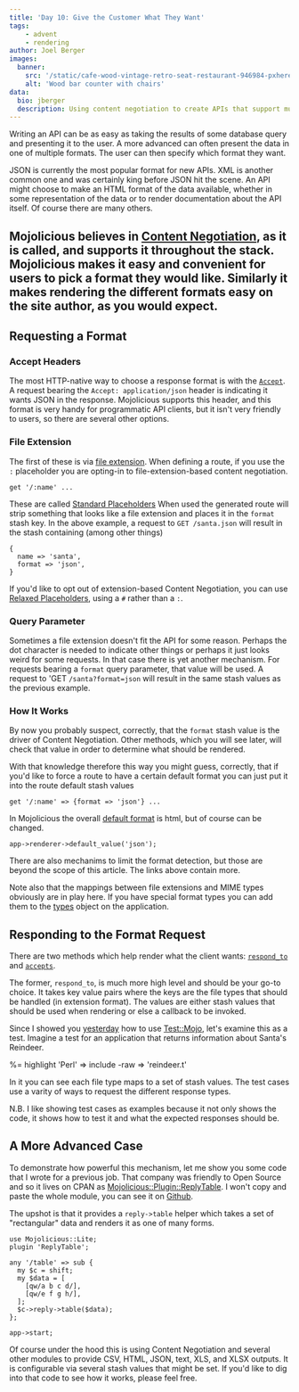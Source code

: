 ```yaml
---
title: 'Day 10: Give the Customer What They Want'
tags:
    - advent
    - rendering
author: Joel Berger
images:
  banner:
    src: '/static/cafe-wood-vintage-retro-seat-restaurant-946984-pxhere.com.jpg'
    alt: 'Wood bar counter with chairs'
data:
  bio: jberger
  description: Using content negotiation to create APIs that support multiple response formats.
---
```

Writing an API can be as easy as taking the results of some database query and presenting it to the user.
A more advanced can often present the data in one of multiple formats.
The user can then specify which format they want.

JSON is currently the most popular format for new APIs.
XML is another common one and was certainly king before JSON hit the scene.
An API might choose to make an HTML format of the data available, whether in some representation of the data or to render documentation about the API itself.
Of course there are many others.

Mojolicious believes in [Content Negotiation](http://mojolicious.org/perldoc/Mojolicious/Guides/Rendering#Content-negotiation), as it is called, and supports it throughout the stack.
Mojolicious makes it easy and convenient for users to pick a format they would like.
Similarly it makes rendering the different formats easy on the site author, as you would expect.
---

## Requesting a Format

### Accept Headers

The most HTTP-native way to choose a response format is with the [`Accept`](https://developer.mozilla.org/en-US/docs/Web/HTTP/Headers/Accept).
A request bearing the `Accept: application/json` header is indicating it wants JSON in the response.
Mojolicious supports this header, and this format is very handy for programmatic API clients, but it isn't very friendly to users, so there are several other options.

### File Extension

The first of these is via [file extension](http://mojolicious.org/perldoc/Mojolicious/Guides/Routing#Formats).
When defining a route, if you use the `:` placeholder you are opting-in to file-extension-based content negotiation.

    get '/:name' ...

These are called [Standard Placeholders](http://mojolicious.org/perldoc/Mojolicious/Guides/Routing#Standard-placeholders)
When used the generated route will strip something that looks like a file extension and places it in the `format` stash key.
In the above example, a request to `GET /santa.json` will result in the stash containing (among other things)

    {
      name => 'santa',
      format => 'json',
    }

If you'd like to opt out of extension-based Content Negotiation, you can use [Relaxed Placeholders](http://mojolicious.org/perldoc/Mojolicious/Guides/Routing#Relaxed-placeholders), using a `#` rather than a `:`.

### Query Parameter

Sometimes a file extension doesn't fit the API for some reason.
Perhaps the dot character is needed to indicate other things or perhaps it just looks weird for some requests.
In that case there is yet another mechanism.
For requests bearing a `format` query parameter, that value will be used.
A request to 'GET `/santa?format=json` will result in the same stash values as the previous example.

### How It Works

By now you probably suspect, correctly, that the `format` stash value is the driver of Content Negotiation.
Other methods, which you will see later, will check that value in order to determine what should be rendered.

With that knowledge therefore this way you might guess, correctly, that if you'd like to force a route to have a certain default format you can just put it into the route default stash values

    get '/:name' => {format => 'json'} ...

In Mojolicious the overall [default format](http://mojolicious.org/perldoc/Mojolicious/Renderer#default_format) is html, but of course can be changed.

    app->renderer->default_value('json');

There are also mechanims to limit the format detection, but those are beyond the scope of this article.
The links above contain more.

Note also that the mappings between file extensions and MIME types obviously are in play here.
If you have special format types you can add them to the [types](http://mojolicious.org/perldoc/Mojolicious#types) object on the application.

## Responding to the Format Request

There are two methods which help render what the client wants: [`respond_to`](http://mojolicious.org/perldoc/Mojolicious/Controller#respond_to) and [`accepts`](http://mojolicious.org/perldoc/Mojolicious/Plugin/DefaultHelpers#accepts).

The former, `respond_to`, is much more high level and should be your go-to choice.
It takes key value pairs where the keys are the file types that should be handled (in extension format).
The values are either stash values that should be used when rendering or else a callback to be invoked.

Since I showed you [yesterday](/blog/2017/12/09/day-9-the-best-way-to-test) how to use [Test::Mojo](http://mojolicious.org/perldoc/Test/Mojo), let's examine this as a test.
Imagine a test for an application that returns information about Santa's Reindeer.

%= highlight 'Perl' => include -raw => 'reindeer.t'

In it you can see each file type maps to a set of stash values.
The test cases use a varity of ways to request the different response types.

N.B. I like showing test cases as examples because it not only shows the code, it shows how to test it and what the expected responses should be.

## A More Advanced Case

To demonstrate how powerful this mechanism, let me show you some code that I wrote for a previous job.
That company was friendly to Open Source and so it lives on CPAN as [Mojolicious::Plugin::ReplyTable](https://metacpan.org/pod/Mojolicious::Plugin::ReplyTable).
I won't copy and paste the whole module, you can see it on [Github](https://github.com/jberger/Mojolicious-Plugin-ReplyTable/blob/master/lib/Mojolicious/Plugin/ReplyTable.pm).

The upshot is that it provides a `reply->table` helper which takes a set of "rectangular" data and renders it as one of many forms.

    use Mojolicious::Lite;
    plugin 'ReplyTable';

    any '/table' => sub {
      my $c = shift;
      my $data = [
        [qw/a b c d/],
        [qw/e f g h/],
      ];
      $c->reply->table($data);
    };

    app->start;

Of course under the hood this is using Content Negotiation and several other modules to provide CSV, HTML, JSON, text, XLS, and XLSX outputs.
It is configurable via several stash values that might be set.
If you'd like to dig into that code to see how it works, please feel free.

